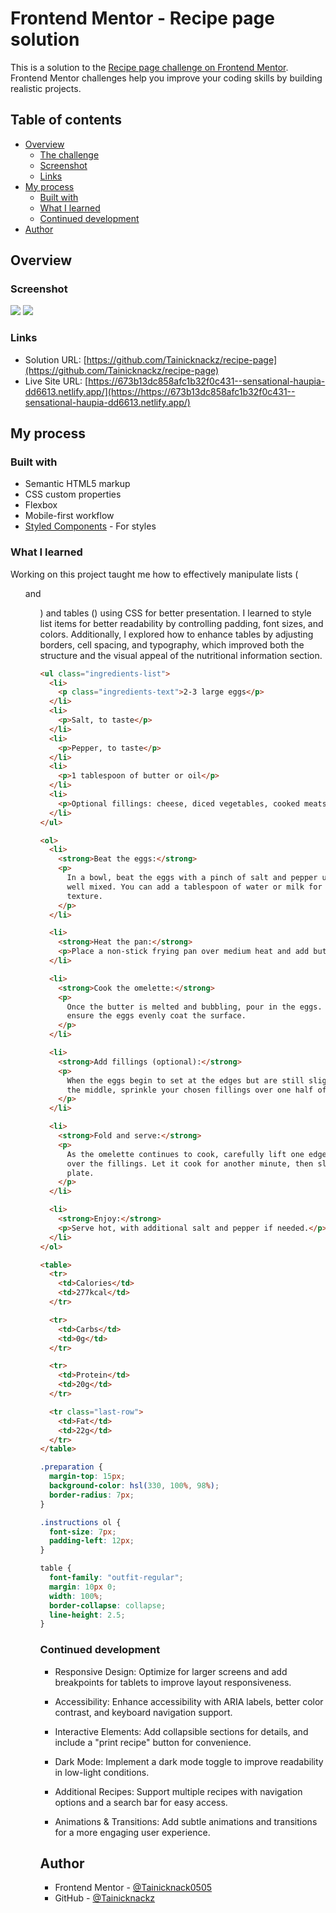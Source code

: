 # Frontend Mentor - Recipe page solution

This is a solution to the [Recipe page challenge on Frontend Mentor](https://www.frontendmentor.io/challenges/recipe-page-KiTsR8QQKm). Frontend Mentor challenges help you improve your coding skills by building realistic projects.

## Table of contents

- [Overview](#overview)
  - [The challenge](#the-challenge)
  - [Screenshot](#screenshot)
  - [Links](#links)
- [My process](#my-process)
  - [Built with](#built-with)
  - [What I learned](#what-i-learned)
  - [Continued development](#continued-development)
- [Author](#author)

## Overview

### Screenshot

![](./screenshots/desktop-design.jpg)
![](./screenshots/mobile-design.jpg)

### Links

- Solution URL: [https://github.com/Tainicknackz/recipe-page](https://github.com/Tainicknackz/recipe-page)
- Live Site URL: [https://673b13dc858afc1b32f0c431--sensational-haupia-dd6613.netlify.app/](https://https://673b13dc858afc1b32f0c431--sensational-haupia-dd6613.netlify.app/)

## My process

### Built with

- Semantic HTML5 markup
- CSS custom properties
- Flexbox
- Mobile-first workflow
- [Styled Components](https://styled-components.com/) - For styles

### What I learned

Working on this project taught me how to effectively manipulate lists (<ul> and <ol>) and tables (<table>) using CSS for better presentation. I learned to style list items for better readability by controlling padding, font sizes, and colors. Additionally, I explored how to enhance tables by adjusting borders, cell spacing, and typography, which improved both the structure and the visual appeal of the nutritional information section.

```html
<ul class="ingredients-list">
  <li>
    <p class="ingredients-text">2-3 large eggs</p>
  </li>
  <li>
    <p>Salt, to taste</p>
  </li>
  <li>
    <p>Pepper, to taste</p>
  </li>
  <li>
    <p>1 tablespoon of butter or oil</p>
  </li>
  <li>
    <p>Optional fillings: cheese, diced vegetables, cooked meats, herbs</p>
  </li>
</ul>
```

```html
<ol>
  <li>
    <strong>Beat the eggs:</strong>
    <p>
      In a bowl, beat the eggs with a pinch of salt and pepper until they are
      well mixed. You can add a tablespoon of water or milk for a fluffier
      texture.
    </p>
  </li>

  <li>
    <strong>Heat the pan:</strong>
    <p>Place a non-stick frying pan over medium heat and add butter or oil.</p>
  </li>

  <li>
    <strong>Cook the omelette:</strong>
    <p>
      Once the butter is melted and bubbling, pour in the eggs. Tilt the pan to
      ensure the eggs evenly coat the surface.
    </p>
  </li>

  <li>
    <strong>Add fillings (optional):</strong>
    <p>
      When the eggs begin to set at the edges but are still slightly runny in
      the middle, sprinkle your chosen fillings over one half of the omelette.
    </p>
  </li>

  <li>
    <strong>Fold and serve:</strong>
    <p>
      As the omelette continues to cook, carefully lift one edge and fold it
      over the fillings. Let it cook for another minute, then slide it onto a
      plate.
    </p>
  </li>

  <li>
    <strong>Enjoy:</strong>
    <p>Serve hot, with additional salt and pepper if needed.</p>
  </li>
</ol>
```

```html
<table>
  <tr>
    <td>Calories</td>
    <td>277kcal</td>
  </tr>

  <tr>
    <td>Carbs</td>
    <td>0g</td>
  </tr>

  <tr>
    <td>Protein</td>
    <td>20g</td>
  </tr>

  <tr class="last-row">
    <td>Fat</td>
    <td>22g</td>
  </tr>
</table>
```

```css
.preparation {
  margin-top: 15px;
  background-color: hsl(330, 100%, 98%);
  border-radius: 7px;
}
```

```css
.instructions ol {
  font-size: 7px;
  padding-left: 12px;
}
```

```css
table {
  font-family: "outfit-regular";
  margin: 10px 0;
  width: 100%;
  border-collapse: collapse;
  line-height: 2.5;
}
```

### Continued development

- Responsive Design: Optimize for larger screens and add breakpoints for tablets to improve layout responsiveness.

- Accessibility: Enhance accessibility with ARIA labels, better color contrast, and keyboard navigation support.

- Interactive Elements: Add collapsible sections for details, and include a "print recipe" button for convenience.

- Dark Mode: Implement a dark mode toggle to improve readability in low-light conditions.

- Additional Recipes: Support multiple recipes with navigation options and a search bar for easy access.

- Animations & Transitions: Add subtle animations and transitions for a more engaging user experience.

## Author

- Frontend Mentor - [@Tainicknack0505](https://www.frontendmentor.io/profile/Tainicknack0505)
- GitHub - [@Tainicknackz](https://www.github.com/Tainicknackz)
